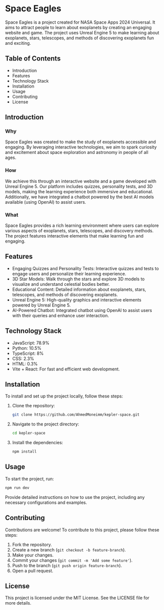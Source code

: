 # Space Eagles

Space Eagles is a project created for NASA Space Apps 2024 Universal. It aims to attract people to learn about exoplanets by creating an engaging website and game. The project uses Unreal Engine 5 to make learning about exoplanets, stars, telescopes, and methods of discovering exoplanets fun and exciting.

## Table of Contents
- Introduction
- Features
- Technology Stack
- Installation
- Usage
- Contributing
- License

## Introduction

### Why
Space Eagles was created to make the study of exoplanets accessible and engaging. By leveraging interactive technologies, we aim to spark curiosity and excitement about space exploration and astronomy in people of all ages.

### How
We achieve this through an interactive website and a game developed with Unreal Engine 5. Our platform includes quizzes, personality tests, and 3D models, making the learning experience both immersive and educational. Additionally, we have integrated a chatbot powered by the best AI models available (using OpenAI) to assist users.

### What
Space Eagles provides a rich learning environment where users can explore various aspects of exoplanets, stars, telescopes, and discovery methods. The project features interactive elements that make learning fun and engaging.

## Features
- Engaging Quizzes and Personality Tests: Interactive quizzes and tests to engage users and personalize their learning experience.
- 3D Star Models: Walk through the stars and explore 3D models to visualize and understand celestial bodies better.
- Educational Content: Detailed information about exoplanets, stars, telescopes, and methods of discovering exoplanets.
- Unreal Engine 5: High-quality graphics and interactive elements powered by Unreal Engine 5.
- AI-Powered Chatbot: Integrated chatbot using OpenAI to assist users with their queries and enhance user interaction.

## Technology Stack
- JavaScript: 78.9%
- Python: 10.5%
- TypeScript: 8%
- CSS: 2.3%
- HTML: 0.3%
- Vite + React: For fast and efficient web development.

## Installation
To install and set up the project locally, follow these steps:

1. Clone the repository:
   ```sh
   git clone https://github.com/AhmedMoneimm/kepler-space.git
   ```
2. Navigate to the project directory:
   ```sh
   cd kepler-space
   ```
3. Install the dependencies:
   ```sh
   npm install
   ```

## Usage
To start the project, run:
```sh
npm run dev
```
Provide detailed instructions on how to use the project, including any necessary configurations and examples.

## Contributing
Contributions are welcome! To contribute to this project, please follow these steps:

1. Fork the repository.
2. Create a new branch (`git checkout -b feature-branch`).
3. Make your changes.
4. Commit your changes (`git commit -m 'Add some feature'`).
5. Push to the branch (`git push origin feature-branch`).
6. Open a pull request.

## License
This project is licensed under the MIT License. See the LICENSE file for more details.
